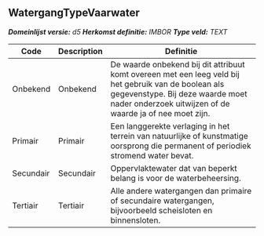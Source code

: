﻿## WatergangTypeVaarwater

*__Domeinlijst versie:__ d5*
*__Herkomst definitie:__ IMBOR*
*__Type veld:__ TEXT*

|__Code__ |__Description__ |__Definitie__	|
|	---	|	---	|   ---	| 
| Onbekend | Onbekend | De waarde onbekend bij dit attribuut komt overeen met een leeg veld bij het gebruik van de boolean als gegevenstype. Bij deze waarde moet nader onderzoek uitwijzen of de waarde ja of nee moet zijn. |
| Primair | Primair | Een langgerekte verlaging in het terrein van natuurlijke of kunstmatige oorsprong die permanent of periodiek stromend water bevat. |
| Secundair | Secundair | Oppervlaktewater dat van beperkt belang is voor de waterbeheersing. |
| Tertiair | Tertiair | Alle andere watergangen dan primaire of secundaire watergangen, bijvoorbeeld scheisloten en binnensloten. |
